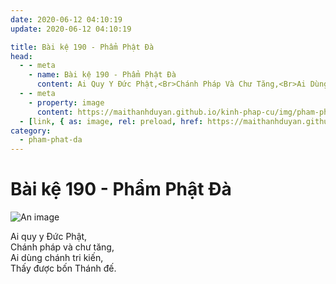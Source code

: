 ```yaml
---
date: 2020-06-12 04:10:19
update: 2020-06-12 04:10:19

title: Bài kệ 190 - Phẩm Phật Đà
head:
  - - meta
    - name: Bài kệ 190 - Phẩm Phật Đà
      content: Ai Quy Y Ðức Phật,<Br>Chánh Pháp Và Chư Tăng,<Br>Ai Dùng Chánh Tri Kiến,<Br>Thấy Được Bốn Thánh Đế.<Br>
  - - meta
    - property: image
      content: https://maithanhduyan.github.io/kinh-phap-cu/img/pham-phat-da/pham-phat-da-190.jpg
  - [link, { as: image, rel: preload, href: https://maithanhduyan.github.io/kinh-phap-cu/img/pham-phat-da/pham-phat-da-190.jpg }]
category:
  - pham-phat-da
---
```


# Bài kệ 190 - Phẩm Phật Đà

![An image](/img/pham-phat-da/pham-phat-da-190.jpg)

Ai quy y Ðức Phật,<br>Chánh pháp và chư tăng,<br>Ai dùng chánh tri kiến,<br>Thấy được bốn Thánh đế.<br>
